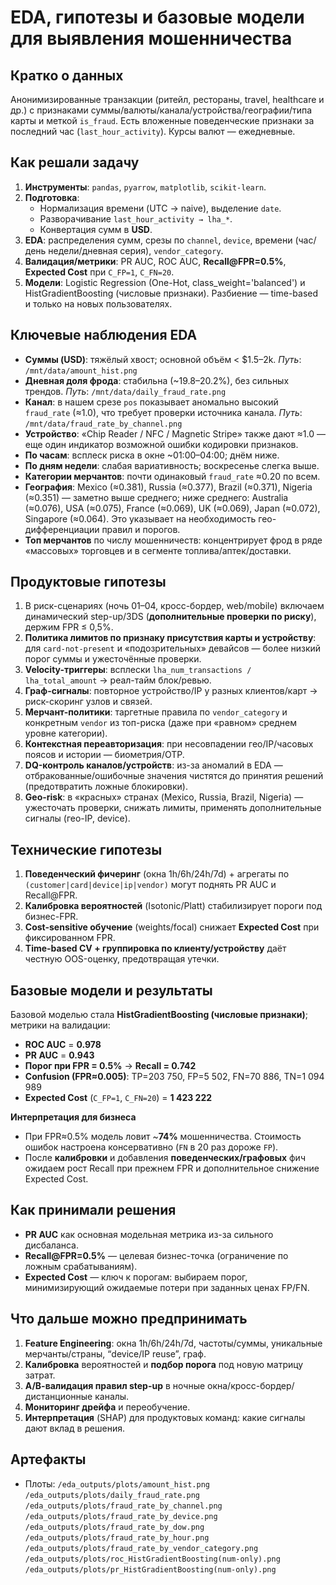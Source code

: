 # EDA, гипотезы и базовые модели для выявления мошенничества

## Кратко о данных

Анонимизированные транзакции (ритейл, рестораны, travel, healthcare и др.) с признаками суммы/валюты/канала/устройства/географии/типа карты и меткой `is_fraud`. Есть вложенные поведенческие признаки за последний час (`last_hour_activity`). Курсы валют — ежедневные.

## Как решали задачу

1. **Инструменты**: `pandas`, `pyarrow`, `matplotlib`, `scikit-learn`.
2. **Подготовка**:
   * Нормализация времени (UTC → naive), выделение `date`.
   * Разворачивание `last_hour_activity → lha_*`.
   * Конвертация сумм в **USD**.
3. **EDA**: распределения сумм, срезы по `channel`, `device`, времени (час/день недели/дневная серия), `vendor_category`.
4. **Валидация/метрики**: PR AUC, ROC AUC, **Recall\@FPR=0.5%**, **Expected Cost** при `C_FP=1`, `C_FN=20`.
5. **Модели**: Logistic Regression (One-Hot, class\_weight='balanced') и HistGradientBoosting (числовые признаки). Разбиение — time-based и только на новых пользователях.

## Ключевые наблюдения EDA

* **Суммы (USD)**: тяжёлый хвост; основной объём < \$1.5–2k.
  *Путь*: `/mnt/data/amount_hist.png`
* **Дневная доля фрода**: стабильна (\~19.8–20.2%), без сильных трендов.
  *Путь*: `/mnt/data/daily_fraud_rate.png`
* **Канал**: в нашем срезе `pos` показывает аномально высокий `fraud_rate` (≈1.0), что требует проверки источника канала.
  *Путь*: `/mnt/data/fraud_rate_by_channel.png`
* **Устройство**: «Chip Reader / NFC / Magnetic Stripe» также дают ≈1.0 — еще один индикатор возможной ошибки кодировки признаков.
* **По часам**: всплеск риска в окне \~01:00–04:00; днём ниже.
* **По дням недели**: слабая вариативность; воскресенье слегка выше.
* **Категории мерчантов**: почти одинаковый `fraud_rate` ≈0.20 по всем.
* **География**: Mexico (≈0.381), Russia (≈0.377), Brazil (≈0.371), Nigeria (≈0.351) — заметно выше среднего; ниже среднего: Australia (≈0.076), USA (≈0.075), France (≈0.069), UK (≈0.069), Japan (≈0.072), Singapore (≈0.064). Это указывает на необходимость гео-дифференциации правил и порогов.
* **Топ мерчантов** по числу мошенничеств: концентрирует фрод в ряде «массовых» торговцев и в сегменте топлива/аптек/доставки.

## Продуктовые гипотезы

1. В риск-сценариях (ночь 01–04, кросс-бордер, web/mobile) включаем динамический step-up/3DS (**дополнительные проверки по риску**), держим FPR ≤ 0,5%.
2. **Политика лимитов по признаку присутствия карты и устройству**: для `card-not-present` и «подозрительных» девайсов — более низкий порог суммы и ужесточённые проверки.
3. **Velocity-триггеры**: всплески `lha_num_transactions / lha_total_amount` → реал-тайм блок/ревью.
4. **Граф-сигналы**: повторное устройство/IP у разных клиентов/карт → риск-скоринг узлов и связей.
5. **Мерчант-политики**: таргетные правила по `vendor_category` и конкретным `vendor` из топ-риска (даже при «равном» среднем уровне категории).
6. **Контекстная переавторизация**: при несовпадении гео/IP/часовых поясов и истории — биометрия/OTP.
7. **DQ-контроль каналов/устройств**: из-за аномалий в EDA — отбракованные/ошибочные значения чистятся до принятия решений (предотвратить ложные блокировки).
8. **Geo-risk**: в «красных» странах (Mexico, Russia, Brazil, Nigeria) — ужесточать проверки, снижать лимиты, применять дополнительные сигналы (гео-IP, device).

## Технические гипотезы

1. **Поведенческий фичеринг** (окна 1h/6h/24h/7d) + агрегаты по `(customer|card|device|ip|vendor)` могут поднять PR AUC и Recall\@FPR.
2. **Калибровка вероятностей** (Isotonic/Platt) стабилизирует пороги под бизнес-FPR.
3. **Cost-sensitive обучение** (weights/focal) снижает **Expected Cost** при фиксированном FPR.
4. **Time-based CV + группировка по клиенту/устройству** даёт честную OOS-оценку, предотвращая утечки.

## Базовые модели и результаты

Базовой моделью стала **HistGradientBoosting (числовые признаки)**; метрики на валидации:

* **ROC AUC** = **0.978**
* **PR AUC** = **0.943**
* **Порог при FPR = 0.5%** → **Recall = 0.742**
* **Confusion (FPR≈0.005)**: TP=203 750, FP=5 502, FN=70 886, TN=1 094 989
* **Expected Cost** (`C_FP=1`, `C_FN=20`) = **1 423 222**

**Интерпретация для бизнеса**

* При FPR≈0.5% модель ловит \~**74%** мошенничества. Стоимость ошибок настроена консервативно (`FN` в 20 раз дороже `FP`).
* После **калибровки** и добавления **поведенческих/графовых** фич ожидаем рост Recall при прежнем FPR и дополнительное снижение Expected Cost.

## Как принимали решения

* **PR AUC** как основная модельная метрика из-за сильного дисбаланса.
* **Recall\@FPR=0.5%** — целевая бизнес-точка (ограничение по ложным срабатываниям).
* **Expected Cost** — ключ к порогам: выбираем порог, минимизирующий ожидаемые потери при заданных ценах FP/FN.

## Что дальше можно предпринимать

1. **Feature Engineering**: окна 1h/6h/24h/7d, частоты/суммы, уникальные мерчанты/страны, “device/IP reuse”, граф.
3. **Калибровка** вероятностей и **подбор порога** под новую матрицу затрат.
4. **А/В-валидация правил step-up** в ночные окна/кросс-бордер/дистанционные каналы.
5. **Мониторинг дрейфа** и переобучение.
6. **Интерпретация** (SHAP) для продуктовых команд: какие сигналы дают вклад в решения.

## Артефакты

* Плоты:
  `/eda_outputs/plots/amount_hist.png`
  `/eda_outputs/plots/daily_fraud_rate.png`
  `/eda_outputs/plots/fraud_rate_by_channel.png`
  `/eda_outputs/plots/fraud_rate_by_device.png`
  `/eda_outputs/plots/fraud_rate_by_dow.png`
  `/eda_outputs/plots/fraud_rate_by_hour.png`
  `/eda_outputs/plots/fraud_rate_by_vendor_category.png`
  `/eda_outputs/plots/roc_HistGradientBoosting(num-only).png`
  `/eda_outputs/plots/pr_HistGradientBoosting(num-only).png`
